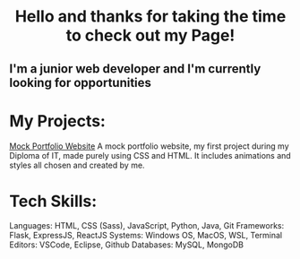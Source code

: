 <div align="center">

# Hello and thanks for taking the time to check out my Page!

</div>

## I'm a junior web developer and I'm currently looking for opportunities

# My Projects:

[Mock Portfolio Website](https://stupendous-cheesecake-e19ba6.netlify.app/)
A mock portfolio website, my first project during my Diploma of IT, made purely using CSS and HTML. It includes animations and styles all chosen and created by me.



# Tech Skills:

Languages: HTML, CSS (Sass), JavaScript, Python, Java, Git
Frameworks: Flask, ExpressJS, ReactJS
Systems: Windows OS, MacOS, WSL, Terminal
Editors: VSCode, Eclipse, Github
Databases: MySQL, MongoDB

